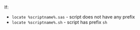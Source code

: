If:
- `locate %scriptname%.sas` - script does not have any prefix
- `locate %scriptname%.sh` - script has prefix `sh`